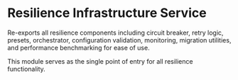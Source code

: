 # Resilience Infrastructure Service

Re-exports all resilience components including circuit breaker, retry logic,
presets, orchestrator, configuration validation, monitoring, migration utilities,
and performance benchmarking for ease of use.

This module serves as the single point of entry for all resilience functionality.
